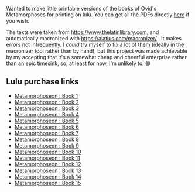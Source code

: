 Wanted to make little printable versions of the books of Ovid's Metamorphoses for printing on lulu.  You can get all the PDFs directly [here](https://github.com/increpare/metamorphosespdf/tree/master/phase_3_pdf) if you wish. 

The texts were taken from https://www.thelatinlibrary.com, and automatically macronized with https://alatius.com/macronizer/ .   It makes errors not infrequently.  I *could* try myself to fix a lot of them (ideally in the macronizer tool rather than by hand), but this project was made achievable by my accepting that it's a somewhat cheap and cheerful enterprise rather than an epic timesink, so, at least for now, I'm unlikely to. 😅


## Lulu purchase links
* [Metamorphoseon : Book 1](https://www.lulu.com/shop/publius-naso-ovidius/metamorphoseon-1/paperback/product-dymyw5k.html?page=1&pageSize=4)
* [Metamorphoseon : Book 2](https://www.lulu.com/shop/publius-naso-ovidius/metamorphoseon-2/paperback/product-jenegp5.html?page=1&pageSize=4)
* [Metamorphoseon : Book 3](https://www.lulu.com/shop/publius-naso-ovidius/metamorphoseon-3/paperback/product-p6e6qp6.html?page=1&pageSize=4)
* [Metamorphoseon : Book 4](https://www.lulu.com/shop/publius-naso-ovidius/metamorphoseon-4/paperback/product-57g7kz9.html?page=1&pageSize=4)
* [Metamorphoseon : Book 5](https://www.lulu.com/shop/publius-naso-ovidius/metamorphoseon-5/paperback/product-kv9vrp9.html?page=1&pageSize=4)
* [Metamorphoseon : Book 6](https://www.lulu.com/shop/publius-naso-ovidius/metamorphoseon-6/paperback/product-zmkmdp4.html?page=1&pageSize=4)
* [Metamorphoseon : Book 7](https://www.lulu.com/shop/publius-naso-ovidius/metamorphoseon-7/paperback/product-m2w2npk.html?page=1&pageSize=4)
* [Metamorphoseon : Book 8](https://www.lulu.com/shop/publius-naso-ovidius/metamorphoseon-8/paperback/product-7k9km76.html?page=1&pageSize=4)
* [Metamorphoseon : Book 9](https://www.lulu.com/shop/publius-naso-ovidius/metamorphoseon-9/paperback/product-2m5m96w.html?page=1&pageSize=4)
* [Metamorphoseon : Book 10](https://www.lulu.com/shop/publius-naso-ovidius/metamorphoseon-10/paperback/product-rmem9pj.html?page=1&pageSize=4)
* [Metamorphoseon : Book 11](https://www.lulu.com/shop/publius-naso-ovidius/metamorphoseon-11/paperback/product-e787k96.html?page=1&pageSize=4)
* [Metamorphoseon : Book 12](https://www.lulu.com/shop/publius-naso-ovidius/metamorphoseon-12/paperback/product-nvwv8pr.html?page=1&pageSize=4)
* [Metamorphoseon : Book 13](https://www.lulu.com/shop/publius-naso-ovidius/metamorphoseon-13/paperback/product-84k472m.html?page=1&pageSize=4)
* [Metamorphoseon : Book 14](https://www.lulu.com/shop/publius-naso-ovidius/metamorphoseon-14/paperback/product-45m5wke.html?page=1&pageSize=4)
* [Metamorphoseon : Book 15](https://www.lulu.com/shop/publius-naso-ovidius/metamorphoseon-15/paperback/product-v898dpe.html?page=1&pageSize=4)
